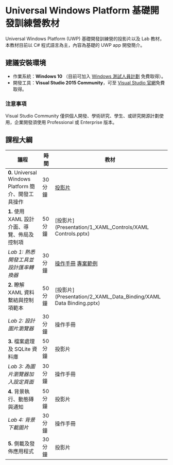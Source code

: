# Universal Windows Platform 基礎開發訓練營教材

Universal Windows Platform (UWP) 基礎開發訓練營的投影片以及 Lab 教材，本教材目前以 C# 程式語言為主，內容為基礎的 UWP app 開發簡介。

## 建議安裝環境
* 作業系統：**Windows 10** （目前可加入 [Windows 測試人員計劃](https://insider.windows.com/) 免費取得）。
* 開發工具：**Visual Studio 2015 Community**，可至 [Visual Studio 官網](http://visualstudio.com/)免費取得。

### 注意事項
Visual Studio Community 僅供個人開發、學術研究、學生、或研究開源計劃使用，企業開發須使用 Professional 或 Enterprise 版本。


## 課程大綱

議程 | 時間 | 教材
---- | ---- | ---- 
**0.** Universal Windows Platform 簡介、開發工具操作 | 30 分鐘 | [投影片](Presentation/0_Introduction/0_IntroToUWP.pptx)
**1.** 使用 XAML 設計介面、導覽、佈局及控制項 | 50 分鐘 | [投影片](Presentation/1_XAML_Controls/XAML Controls.pptx)
_Lab 1: 熟悉開發工具並設計匯率轉換器_ | 30 分鐘 | [操作手冊](HOL/HOL1_Tooling_and_Currency_Converter.md) [專案範例](Projects/HOL1-CurrencyConverter)
**2.** 瞭解 XAML 資料繫結與控制項範本 | 50 分鐘 | [投影片](Presentation/2_XAML_Data_Binding/XAML Data Binding.pptx)
_Lab 2: 設計圖片瀏覽器_ | 30 分鐘 | 操作手冊
**3.** 檔案處理及 SQLite 資料庫 | 50 分鐘 | 投影片
_Lab 3: 為圖片瀏覽器加入設定頁面_ | 30 分鐘 | 操作手冊
**4.** 背景執行、動態磚與通知 | 50 分鐘 | 投影片
_Lab 4: 背景下載圖片_ | 30 分鐘 | 操作手冊
**5.** 側載及發佈應用程式 | 30 分鐘 | 投影片
